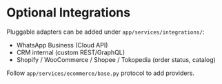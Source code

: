 # Optional Integrations

Pluggable adapters can be added under `app/services/integrations/`:
- WhatsApp Business (Cloud API)
- CRM internal (custom REST/GraphQL)
- Shopify / WooCommerce / Shopee / Tokopedia (order status, catalog)

Follow `app/services/ecommerce/base.py` protocol to add providers.